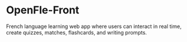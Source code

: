 # OpenFle-Front
French language learning web app where users can interact in real time, create quizzes, matches, flashcards, and writing prompts. 
